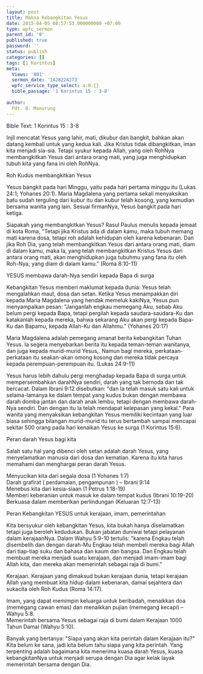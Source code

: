 ```yaml
---
layout: post
title: Makna Kebangkitan Yesus
date: 2015-04-05 08:57:53.000000000 +07:00
type: wpfc_sermon
parent_id: '0'
published: true
password: ''
status: publish
categories: []
tags: [1 Korintus]
meta:
  Views: '801'
  sermon_date: '1428224273'
  wpfc_service_type_select: a:0:{}
  bible_passage: '1 Korintus 15 : 3-8'
  
author:
  Pdt. B. Manurung
---
```

<p>Bible Text: 1 Korintus 15 : 3-8</p>
<p>Injil mencatat Yesus yang lahir, mati, dikubur dan bangkit, bahkan akan datang kembali untuk yang kedua kali.  Jika Kristus tidak dibangkitkan, iman kita menjadi sia-sia. Tetapi syukur kepada Allah, yang oleh RohNya membangkitkan Yesus dari antara orang mati, yang juga menghidupkan tubuh kita yang fana ini oleh RohNya. </p>
<p>Roh Kudus membangkitkan Yesus</p>
<p>Yesus bangkit pada hari Minggu, yaitu pada hari pertama minggu itu (Lukas 24:1; Yohanes 20:1). Maria Magdalena yang pertama sekali menyaksikan batu sudah terguling dari kubur itu dan kubur telah kosong, yang kemudian bersama wanita yang lain. Sesuai firmanNya, Yesus bangkit pada hari ketiga. </p>
<p>Siapakah yang membangkitkan Yesus? Rasul Paulus menulis kepada jemaat di kota Roma, "Tetapi jika Kristus ada di dalam kamu, maka tubuh memang mati karena dosa, tetapi roh adalah kehidupan oleh karena kebenaran. Dan jika Roh Dia, yang telah membangkitkan Yesus dari antara orang mati, diam di dalam kamu, maka Ia, yang telah membangkitkan Kristus Yesus dari antara orang mati, akan menghidupkan juga tubuhmu yang fana itu oleh Roh-Nya, yang diam di dalam kamu." (Roma 8:10-11)</p>
<p>YESUS membawa darah-Nya sendiri kepada Bapa di surga</p>
<p>Kebangkitan Yesus memberi maklumat kepada dunia: Yesus telah mengalahkan maut, dosa dan setan. Ketika Yesus menampakkan diri kepada Maria Magdalena yang hendak memeluk kakiNya, Yesus pun menyampaikan pesan: "Janganlah engkau memegang Aku, sebab Aku belum pergi kepada Bapa, tetapi pergilah kepada saudara-saudara-Ku dan katakanlah kepada mereka, bahwa sekarang Aku akan pergi kepada Bapa-Ku dan Bapamu, kepada Allah-Ku dan Allahmu." (Yohanes 20:17)</p>
<p>Maria Magdalena adalah pemegang amanat berita kebangkitan Tuhan Yesus. Ia segera menyebarkan berita itu kepada teman-teman wanitanya, dan juga kepada murid-murid Yesus,. Namun bagi mereka, perkataan-perkataan itu seakan-akan omong kosong dan mereka tidak percaya kepada perempuan-perempuan itu. (Lukas 24:9-11)</p>
<p>Yesus harus lebih dahulu pergi menghadap kepada Bapa di surga untuk mempersembahkan darahNya sendiri, darah yang tak bernoda dan tak bercacat. Dalam Ibrani 9:12 disebutkan: "dan Ia telah masuk satu kali untuk selama-lamanya ke dalam tempat yang kudus bukan dengan membawa darah domba jantan dan darah anak lembu, tetapi dengan membawa darah-Nya sendiri. Dan dengan itu Ia telah mendapat kelepasan yang kekal." Para wanita yang menyaksikan kebangkitan Yesus memiliki kecintaan yang luar biasa sehingga bilangan murid-murid itu terus bertambah sampai mencapai sekitar 500 orang pada hari kenaikan Yesus ke surga (1 Korintus 15:6).</p>
<p>Peran darah Yesus bagi kita </p>
<p>Salah satu hal yang dibenci oleh setan adalah darah Yesus, yang menyelamatkan manusia dari dosa dan kematian. Karena itu kita harus memahami dan menghargai peran darah Yesus.</p>
<p>	Menyucikan kita dari segala dosa (1 Yohanes 1:7)<br />
	Darah grafirat ( perdamaian, pengampunan ) – Ibrani 9:14<br />
	Menebus kita dari kesia-siaan (1 Petrus 1:18-19)<br />
	Memberi keberanian untuk masuk ke dalam tempat kudus (Ibrani 10:19-20)<br />
	Berkuasa dalam memberikan perlindungan (Keluaran 12:7-13)</p>
<p>Peran Kebangkitan YESUS untuk kerajaan, imam, pemerintahan</p>
<p>Kita bersyukur oleh kebangkitan Yesus, kita bukah hanya diselamatkan tetapi juga beroleh kedudukan. Bukan jabatan duniwai tetapi pelayanan dalam kerajaanNya. Dalam Wahyu 5:9-10 tertulis: "karena Engkau telah disembelih dan dengan darah-Mu Engkau telah membeli mereka bagi Allah dari tiap-tiap suku dan bahasa dan kaum dan bangsa. Dan Engkau telah membuat mereka menjadi suatu kerajaan, dan menjadi imam-imam bagi Allah kita, dan mereka akan memerintah sebagai raja di bumi." </p>
<p>	Kerajaan. Kerajaan yang dimaksud bukan  kerajaan dunia, tetapi kerajaan Allah yang membuat kita hidup dalam kebenaran, damai sejahtera dan sukacita oleh Roh Kudus (Roma 14:17).</p>
<p>	Imam, yang dapat memimpin keluarga untuk beribadah, menaikkan doa (memegang cawan emas) dan menaikkan pujian (memegang kecapi) – Wahyu 5:8.<br />
	Memerintah bersama Yesus sebagai raja di bumi dalam Kerajaan 1000 Tahun Damai (Wahyu 5:10).</p>
<p>Banyak yang bertanya: "Siapa yang akan kita perintah dalam Kerajaan itu?" Kita belum ke sana, jadi kita belum tahu siapa yang kita perintah. Yang terpenting adalah bagaimana kita menerima kuasa darah Yesus, kuasa kebangkitanNya untuk menjadi serupa dengan Dia agar kelak layak memerintah bersama dengan Dia.</p>
